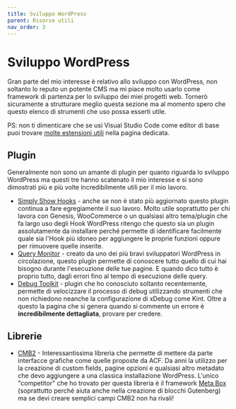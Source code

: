 ```yaml
---
title: Sviluppo WordPress
parent: Risorse utili
nav_order: 3
---
```


# Sviluppo WordPress
Gran parte del mio interesse è relativo allo sviluppo con WordPress, non soltanto lo reputo un potente CMS ma mi piace molto usarlo come framework di partenza per lo sviluppo dei miei progetti web. Tornerò sicuramente a strutturare meglio questa sezione ma al momento spero che questo elenco di strumenti che uso possa esserti utile.

PS: non ti dimenticare che se usi Visual Studio Code come editor di base puoi trovare [molte estensioni utili](estensioni-vscode.md) nella pagina dedicata.

## Plugin
Generalmente non sono un amante di plugin per quanto riguarda lo sviluppo WordPress ma questi tre hanno scatenato il mio interesse e si sono dimostrati più e più volte incredibilmente utili per il mio lavoro.

* [Simply Show Hooks](https://wordpress.org/plugins/simply-show-hooks/) - anche se non è stato più aggiornato questo plugin continua a fare egregiamente il suo lavoro. Molto utile soprattutto per chi lavora con Genesis, WooCommerce o un qualsiasi altro tema/plugin che fa largo uso degli Hook WordPress ritengo che questo sia un plugin assolutamente da installare perché permette di identificare facilmente quale sia l'Hook più idoneo per aggiungere le proprie funzioni oppure per rimuovere quelle inserite.
* [Query Monitor](https://wordpress.org/plugins/query-monitor/) - creato da uno dei più bravi sviluppatori WordPress in circolazione, questo plugin permette di conoscere tutto quello di cui hai bisogno durante l'esecuzione delle tue pagine. E quando dico tutto è proprio tutto, dagli errori fino al tempo di esecuzione delle query.
* [Debug Toolkit](https://wordpress.org/plugins/debug-toolkit/) - plugin che ho conosciuto soltanto recentemente, permette di velocizzare il processo di debug utilizzando strumenti che non richiedono neanche la configurazione di xDebug come Kint. Oltre a questo la pagina che si genera quando si commente un errore è **incredibilmente dettagliata**, provare per credere.

## Librerie
* [CMB2](https://github.com/CMB2/CMB2) - Interessantissima libreria che permette di mettere da parte interfacce grafiche come quelle proposte da ACF. Da anni la utilizzo per la creazione di custom fields, pagine opzioni e qualsiasi altro metadato che devo aggiungere a una classica installazione WordPress. L'unico "competitor" che ho trovato per questa libreria è il framework [Meta Box](https://metabox.io/) (soprattutto perché aiuta anche nella creazione di blocchi Gutenberg) ma se devi creare semplici campi CMB2 non ha rivali!
